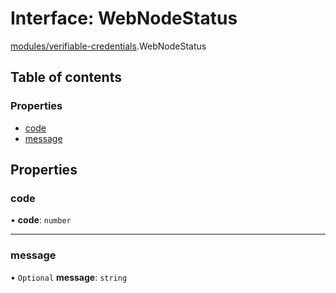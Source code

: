 # Interface: WebNodeStatus

[modules/verifiable-credentials](../modules/modules_verifiable_credentials.md).WebNodeStatus

## Table of contents

### Properties

- [code](modules_verifiable_credentials.WebNodeStatus.md#code)
- [message](modules_verifiable_credentials.WebNodeStatus.md#message)

## Properties

### code

• **code**: `number`

___

### message

• `Optional` **message**: `string`
